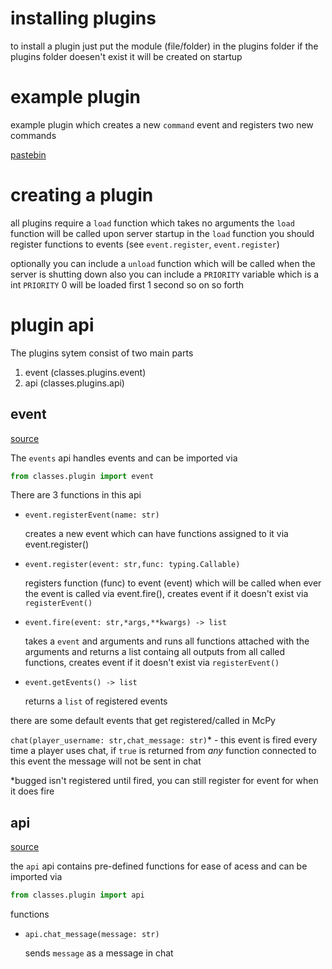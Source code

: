 # installing plugins
to install a plugin just put the module (file/folder) in the plugins folder
if the plugins folder doesen't exist it will be created on startup

# example plugin
example plugin which creates a new `command` event and registers two new commands

[pastebin](https://pastebin.com/eR0sM2fH)
# creating a plugin
all plugins require a `load` function which takes no arguments
the `load` function will be called upon server startup
in the `load` function you should register functions to events (see `event.register`, `event.register`)

optionally you can include a `unload` function which will be called when the server is shutting down
also you can include a `PRIORITY` variable which is a int `PRIORITY` 0 will be loaded first 1 second so on so forth
# plugin api
The plugins sytem consist of two main parts
1. event (classes.plugins.event)
2. api    (classes.plugins.api)

## event
[source](/classes/plugins/event.py)

The `events` api handles events and can be imported via
```py
from classes.plugin import event
```
There are 3 functions in this api
* `event.registerEvent(name: str)`

    creates a new event which can have functions assigned to it via event.register()
* `event.register(event: str,func: typing.Callable)`

    registers function (func) to event (event) which will be called when ever the event is called via event.fire(), creates event if it doesn't exist via `registerEvent()`
* `event.fire(event: str,*args,**kwargs) -> list`

    takes a `event` and arguments and runs all functions attached with the arguments and returns a list containg all outputs from all called functions, creates event if it doesn't exist via `registerEvent()`
* `event.getEvents() -> list`

    returns a `list` of registered events

there are some default events that get registered/called in McPy

`chat(player_username: str,chat_message: str)`* - this event is fired every time a player uses chat, if `true` is returned from *any* function connected to this event the message will not be sent in chat

*bugged isn't registered until fired, you can still register for event for when it does fire

## api
[source](/classes/plugins/api.py)

the `api` api contains pre-defined functions for ease of acess and can be imported via
```py
from classes.plugin import api
```
functions
* `api.chat_message(message: str)`

    sends `message` as a message in chat


